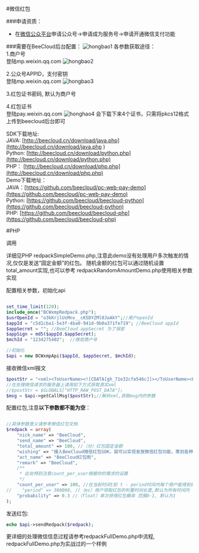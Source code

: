 #微信红包

###申请资质：

* 在[微信公众平台](https://mp.wexin.qq.com)申请公众号->申请成为服务号->申请开通微信支付功能

###需要在BeeCloud后台配置：
![hongbao1](http://beeclouddoc.qiniudn.com/红包1.png)
各参数获取途径：  
1.商户号  
登陆mp.weixin.qq.com
![hongbao2](http://beeclouddoc.qiniudn.com/红包2.png)

2.公众号APPID，支付密钥  
登陆mp.weixin.qq.com
![hongbao3](http://beeclouddoc.qiniudn.com/红包3.png) 

3.红包证书密码, 默认为商户号

4.红包证书  
登陆pay.weixin.qq.com
![honghao4](http://beeclouddoc.qiniudn.com/红包4.png)
会下载下来4个证书，只需将pkcs12格式上传到beecloud后台即可

SDK下载地址:   
JAVA:  [http://beecloud.cn/download/java.php](http://beecloud.cn/download/java.php )   
Python: [http://beecloud.cn/download/python.php](http://beecloud.cn/download/python.php)   
PHP： [http://beecloud.cn/download/php.php](http://beecloud.cn/download/php.php)   
Demo下载地址：  
JAVA：[https://github.com/beecloud/pc-web-pay-demo](https://github.com/beecloud/pc-web-pay-demo)   
Python: [https://github.com/beecloud/beecloud-python](https://github.com/beecloud/beecloud-python)   
PHP:  [https://github.com/beecloud/beecloud-php](https://github.com/beecloud/beecloud-php)  

#PHP

调用

详细见PHP redpackSimpleDemo.php,注意此demo没有处理用户多次触发的情况,仅仅是发送“固定金额”的红包。
随机金额的红包可以通过随机设置total_amount实现,也可以参考 redpackRandomAmountDemo.php使用相关参数实现

配置相关参数，初始化api

```php

set_time_limit(120);
include_once("BCWxmpRedpack.php");
$usrOpenId = "o3kKrjlUsMnv__cK5DYZMl0JoAkY";//用户openId
$appId = "c5d1cba1-5e3f-4ba0-941d-9b0a371fe719"; //BeeCloud appId
$appSecret = ""; //BeeCloud appSecret 为了保密
$appSign = md5($appId.$appSecret);
$mchId = "1234275402";  //微信商户号

//初始化
$api = new BCWxmpApi($appId, $appSecret, $mchId);

```

接收微信xml报文
```php
$postStr = "<xml><ToUserName><![CDATA[gh_71e32cfe546c]]></ToUserName><FromUserName><![CDATA[o3kKrjlUsMnv__cK5DYZMl0JoAkY]]></FromUserName><CreateTime>1429494041</CreateTime><MsgType><![CDATA[text]]></MsgType><Content><![CDATA[抢红包]]></Content><MsgId>6139023951558013395</MsgId></xml>";
//在处理微信请求的服务器上请用如下方式获取真实xml
//$postStr = $GLOBALS["HTTP_RAW_POST_DATA"];
$msg = $api->getCallMsg($postStr);//解析xml,获取msg内的参数
```


配置红包,注意**以下参数都不能为空**：


```php

//具体参数意义请参考微信红包文档
$redpack = array(
    "nick_name" => "BeeCloud",
    "send_name" => "BeeCloud",
    "total_amount" => 100, //（分）红包固定金额
    "wishing" => "接入BeeCloud微信红包SDK，就可以实现发放微信红包功能，策划各种脑洞大开的粉丝活动啦！",
    "act_name" => "BeeCloud红包雨",
    "remark" => "BeeCloud",
    /**
     * 此处特别注意count_per_user根据你的需求的设置
     */
    "count_per_user" => 100, //在当前时间t到 t - period时间内每个用户能得到红包个数上限(选填，默认为1)
//    "period" => 300000, //（ms）用户领取红包的判重时间长度,默认为所有时间内
    "probability" => 0.3 //（float）单次获得红包概率 范围0-1, 默认为1
); 
```

发送红包:

~~~php
echo $api->sendRedpack($redpack);
~~~


更详细的处理微信信息过程请参考redpackFullDemo.php中流程, redpackFullDemo.php为实战过的一个样例